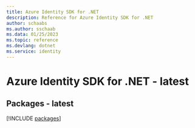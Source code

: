 ```yaml
---
title: Azure Identity SDK for .NET
description: Reference for Azure Identity SDK for .NET
author: schaabs
ms.author: sschaab
ms.data: 01/25/2023
ms.topic: reference
ms.devlang: dotnet
ms.service: identity
---
```

# Azure Identity SDK for .NET - latest
## Packages - latest
[!INCLUDE [packages](identity-index.md)]